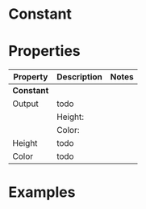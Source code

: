 # Constant


# Properties


| Property | Description | Notes | 
| -------- | ----------- | ----- |
| **Constant** |  | | 
| Output | todo | |
| | Height: <desc> | |
| | Color: <desc> | |
| Height | todo | |
| Color | todo | |




# Examples
